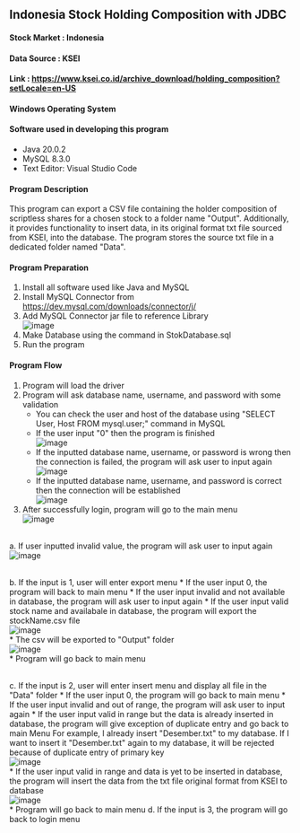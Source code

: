 ## Indonesia Stock Holding Composition with JDBC

#### Stock Market  : Indonesia
#### Data Source   : KSEI
#### Link          : https://www.ksei.co.id/archive_download/holding_composition?setLocale=en-US

#### Windows Operating System
#### Software used in developing this program
* Java 20.0.2
* MySQL 8.3.0
* Text Editor: Visual Studio Code

#### Program Description
This program can export a CSV file containing the holder composition of scriptless shares for a chosen stock to a folder name "Output". Additionally, it provides functionality to insert data, in its original format txt file sourced from KSEI, into the database. The program stores the source txt file in a dedicated folder named "Data".

#### Program Preparation
1. Install all software used like Java and MySQL
2. Install MySQL Connector from https://dev.mysql.com/downloads/connector/j/
3. Add MySQL Connector jar file to reference Library
   <br>
   ![image](https://github.com/RichSvK/Stock_Holder_Composition_Java/assets/87809864/72783c0b-b67e-4c57-a82b-cac5fae66786)
   <br>
5. Make Database using the command in StokDatabase.sql
6. Run the program

#### Program Flow
1. Program will load the driver
2. Program will ask database name, username, and password with some validation
    * You can check the user and host of the database using "SELECT User, Host FROM mysql.user;" command in MySQL
    * If the user input "0" then the program is finished
      <br>
      ![image](https://github.com/RichSvK/Stock_Holder_Composition_Java/assets/87809864/3f02ee92-9f74-4f45-a5fb-42c996437337)
      <br>   
    * If the inputted database name, username, or password is wrong then the connection is failed, the program will ask user to input again
      <br>
      ![image](https://github.com/RichSvK/Stock_Holder_Composition_Java/assets/87809864/e5c229d7-5342-4398-9a5a-c7830444848d)
      <br>
    * If the inputted database name, username, and password is correct then the connection will be established
      <br>
      ![image](https://github.com/RichSvK/Stock_Holder_Composition_Java/assets/87809864/75ae70a2-a239-4285-b544-6a03c43757df)
      <br>  
3. After successfully login, program will go to the main menu
    <br>
    ![image](https://github.com/RichSvK/Stock_Holder_Composition_Java/assets/87809864/0c7f1230-0758-4038-942e-8a45ca019852)
    <br><br>
    
  a. If user inputted invalid value, the program will ask user to input again
    <br>
    ![image](https://github.com/RichSvK/Stock_Holder_Composition_Java/assets/87809864/8a2fd251-12a3-482f-afde-0496a402a625)
    <br><br>

  b. If the input is 1, user will enter export menu
    * If the user input 0, the program will back to main menu
    * If the user input invalid and not available in database, the program will ask user to input again
    * If the user input valid stock name and availabale in database, the program will export the stockName.csv file
      <br>
      ![image](https://github.com/RichSvK/Stock_Holder_Composition_Java/assets/87809864/ddeaf13a-7e6b-4344-9093-b55fcc2e48c7)
      <br>
    * The csv will be exported to "Output" folder
      <br>
      ![image](https://github.com/RichSvK/Stock_Holder_Composition_Java/assets/87809864/fb2dc76a-a429-44af-bcd1-e79cd7ced3d6)
      <br>
    * Program will go back to main menu
      <br><br>
  
  c. If the input is 2, user will enter insert menu and display all file in the "Data" folder
    * If the user input 0, the program will go back to main menu
    * If the user input invalid and out of range, the program will ask user to input again
    * If the user input valid in range but the data is already inserted in database, the program will give exception of duplicate entry and go back to main Menu
      For example, I already insert "Desember.txt" to my database. If I want to insert it "Desember.txt" again to my database, it will be rejected because of duplicate entry of primary key
      <br>
      ![image](https://github.com/RichSvK/Stock_Holder_Composition_Java/assets/87809864/5f8f9b93-af60-449a-9840-42d183007b1f)
      <br>
    * If the user input valid in range and data is yet to be inserted in database, the program will insert the data from the txt file original format from KSEI to database
      <br>
      ![image](https://github.com/RichSvK/Stock_Holder_Composition_Java/assets/87809864/5bac3c9f-684d-4e42-9b29-ec68e202b123)
      <br>
    * Program will go back to main menu
  d. If the input is 3, the program will go back to login menu